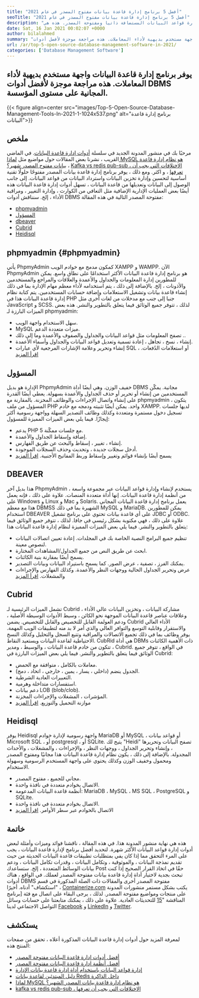 ```yaml
---
title: "أفضل 5 برنامج إدارة قاعدة بيانات مفتوح المصدر في عام 2021" 
seoTitle: "أفضل 5 برنامج إدارة قاعدة بيانات مفتوح المصدر في عام 2021" 
description: "يدور منشور المدونة هذا حول أفضل 5 برامج لإدارة قواعد البيانات المستضافة ذاتيا ومفتوحة المصدر. هذه هي phpmyadmin ، adminer ، dbeaver ، cubrid ، و heidisql." 
date: Sat, 16 Jan 2021 00:02:07 +0000
author: bilalahmed
summary: "يقدم برنامج إدارة قاعدة البيانات واجهة مستخدم بديهية لأداء المعاملات. هذه مراجعة موجزة لأفضل أدوات DBMS المجانية على مستوى المؤسسة." 
url: /ar/top-5-open-source-database-management-software-in-2021/
categories: ['Database Management Software']
---
```


## يوفر برنامج إدارة قاعدة البيانات واجهة مستخدم بديهية لأداء المعاملات. هذه مراجعة موجزة لأفضل أدوات DBMS المجانية على مستوى المؤسسة.

{{< figure align=center src="images/Top-5-Open-Source-Database-Management-Tools-In-2021-1-1024x537.png" alt="برنامج إدارة قاعدة البيانات">}}


## ملخص
مرحبًا بك في منشور المدونة الجديد في سلسلة [أدوات إدارة قاعدة البيانات][1]. في الماضي القريب ، نشرنا بعض المقالات حول مواضيع مثل [لماذا MySQL هو نظام إدارة قاعدة بيانات مفتوح المصدر شهير؟][2] ، [Kafka vs redis pub-sub ، الاختلافات التي يجب أن تعرفها][3] ، و اكثر. ومع ذلك ، يوفر برنامج إدارة قاعدة بيانات المصدر مفتوحًا حلولًا تقنية أساسية لتحسين وإدارة تخزين البيانات واسترداد البيانات من قواعد البيانات. إلى جانب الوصول إلى البيانات وتعديلها من قاعدة البيانات ، تسهل أدوات إدارة قاعدة البيانات هذه أيضًا بعض العمليات الإدارية الإضافية مثل التعافي من الكوارث ، وإدارة التغيير ، ومراقبة الأداء ، إلخ.
سنناقش أدوات DBMS مفتوحة المصدر التالية في هذه المقالة:
  * [phpmyadmin][4]
  * [المسؤول][5]
  * [dbeaver][6]
  * [Cubrid][7]
  * [Heidisql][8]

## phpmyadmin   {#phpmyadmin}
يأتي PhpmyAdmin كمكون مدمج مع خوادم الويب XAMPP و WAMPP. الآن PhpmyAdmin هو برنامج إدارة قاعدة البيانات الأكثر استخدامًا على نطاق واسع. يمكن للمطورين إدارة المعلومات والجداول والأعمدة والعلاقات والمراجع والمستخدمين والأذونات ، إلخ. بالإضافة إلى ذلك ، يتم استخدامه لأداء معظم مهام الإدارة بما في ذلك إنشاء قاعدة بيانات وتشغيل الاستعلامات وإضافة حسابات المستخدمين. يتم كتابة نظام إدارة قاعدة البيانات هذا في PHP جنبا إلى جنب مع مدخلات من لغات أخرى مثل JavaScript و SCSS. لذلك ، تتوفر جميع الوثائق فيما يتعلق بالتطوير والنشر. هذه بعض الميزات البارزة لـ phpmyadmin:
  * سهل الاستخدام واجهة الويب.
  * MySQL ميزات متعددة الدعم.
  * تصفح المعلومات مثل قواعد البيانات والجداول والصفوف والأعمدة وما إلى ذلك ..
  * إنشاء ، نسخ ، تجاهل ، إعادة تسمية وتعديل قواعد البيانات والجداول وأسماء الأعمدة.
  * إنشاء وتحرير وعلامة الإشارات المرجعية لأي عبارات SQL ، أو استعلامات الدُفعات.
[اقرأ المزيد][9]

## المسؤول
الإدارة هو بديل PhpmyAdmin خفيف الوزن. وهي أيضًا أداة DBMS مجانية. يمكّن المستخدمين من إنشاء أو تحرير أو حذف الجداول والأعمدة بسهولة. يعطي أيضًا القدرة على إنشاء واتصال الإجراءات والوظائف المخزنة. بالمقارنة مع phpmyadmin ، يتكون المسؤول من ملف PHP واحد. يمكن أيضًا تثبيته ودمجه مع خادم XAMPP. لديها جلسات تسجيل دخول مستمرة ومتعددة وكذلك وظائف التصدير السهلة وواجهة رسومية أكثر إيجازًا. فيما يلي بعض الميزات المميزة للمسؤول:
  * يدعم PHP 5 مع جلسات ممكّنة.
  * إضافة وإسقاط الجداول والأعمدة.
  * إنشاء ، تغيير ، إسقاط والبحث عن طريق الفهارس.
  * أدخل سجلات جديدة ، وتحديث وحذف السجلات الموجودة.
  * يسمح أيضًا بإنشاء قوائم وتغيير وإسقاط وربط المفاتيح الأجنبية.
[اقرأ المزيد][10]

## DBEAVER
هذا بديل آخر PhpmyAdmin ، يستخدم لإنشاء وإدارة قواعد البيانات عبر مجموعة واسعة من أنظمة إدارة قاعدة البيانات. إنها أداة متعددة المنصات. علاوة على ذلك ، فإنه يعمل على Windows و Linux و Mac و Solaris. يعمل برنامج إدارة قاعدة البيانات المجاني هذا مع معظم DBMSS الشهيرة بما في ذلك MySQL و MariaDB. يمكن للمطورين استخدام DBEAVER على أي قاعدة بيانات تحتوي على برنامج تشغيل JDBC أو ODBC. علاوة على ذلك ، فهي مكتوبة بشكل رئيسي في جافا. لذلك ، تتوفر جميع الوثائق فيما يتعلق بالتطوير والنشر. فيما يلي بعض الميزات المميزة لنظام إدارة قاعدة البيانات هذا:
  * تنظيم جميع البرامج النصية الخاصة بك في المجلدات. إعادة تعيين اتصالات البيانات لنصوص معينة.
  * ابحث عن طريق النص من جميع الجداول/المشاهدات المختارة.
  * يسمح أيضًا بمقارنة بنية الكائنات.
  * يمكنك الفرز ، تصفية ، عرض الصور. كما يسمح باستيراد البيانات وبيانات التصدير.
  * عرض وتحرير الجداول الحالية ووجهات النظر والأعمدة. وكذلك الفهارس والإجراءات والمشغلات.
[اقرأ المزيد][11]

## Cubrid
تشمل الميزات الرئيسية لـ Cubrid مشاركة البيانات ، وتخزين البيانات عالي الأداء ، وعلاقات عناصر قاعدة البيانات الموجهة نحو الكائن ، وسيط الأدوات الوسيطة الأصلية ، ودعم العولمة القابل للتخصيص والقابل للتخصيص. يضمن Cubrid الأداء العالي والاستقرار وقابلية التوسع والتوافر العالي والذي أمر لا بد منه لتطبيقات الويب المهمة. يوفر وظائف بما في ذلك تجميع الاتصالات والمراقبة وتتبع السجل والتحليل وكذلك النسخ الاحتياطية لقاعدة البيانات ويستعيد النقاط. CubRid هي أداة DBMs ذات الأهمية الكائنات ، تتكون من خادم قاعدة البيانات ، والوسيط ، ومدير Cubrid. في الواقع ، تتوفر جميع الوثائق فيما يتعلق بالتطوير والنشر. فيما يلي بعض الميزات البارزة في Cubrid:
  * معاملات بالكامل ، متوافقة مع الحمض.
  * الجدول ينضم (داخلي ، يسار ، يمين ، خارجي ، اتحاد ، دمج).
  * التعبيرات العادية الشرطية.
  * استفسارات متداخلة وهرمية.
  * دعم بيانات LOB (blob/clob).
  * المؤشرات ، المشغلات والإجراءات المخزنة.
  * موازنة التحميل والتوزيع.
[اقرأ المزيد][12]

## Heidisql
يوفر Heidisql واجهة رسومية لإدارة خوادم MariaDB أو MySQL ، أو قواعد بيانات Microsoft SQL ، أو postgresql ، أو SQLite. يتيح لك "Heidi" تصفح البيانات وتحريرها ، وإنشاء وتحرير الجداول ، ووجهات النظر ، والإجراءات ، والمشغلات ، والأحداث المجدولة. بالإضافة إلى ذلك ، يكون نظام إدارة قاعدة البيانات هذا مجانيًا ومفتوح المصدر ومحمول وخفيف الوزن وكذلك يحتوي على واجهة المستخدم الرسومية وسهولة الاستخدام.
  * مجاني للجميع ، مفتوح المصدر.
  * الاتصال بخوادم متعددة في نافذة واحدة.
  * أنظمة قاعدة البيانات المدعومة: MariaDB ، MySQL ، MS SQL ، PostgreSQL و SQLite.
  * الاتصال بخوادم متعددة في نافذة واحدة.
  * الاتصال بالخوادم عبر سطر الأوامر.
[اقرأ المزيد][13]

## خاتمة
هذه هي نهاية منشور المدونة هذا. في هذه المقالة ، ناقشنا فوائد وميزات وأمثلة لبعض أدوات إدارة قواعد البيانات الأكثر شهرة. لتحديد أفضل برنامج لإدارة قاعدة البيانات ، يجب على المرء التحقق مما إذا كان يفي بمتطلبات تطبيقات قاعدة البيانات الحديثة من حيث تقديم نمذجة البيانات ، والموثوقية ، وتكامل البيانات ، وقدرات تكامل البيانات ، ودعم بيانات الوسائط المتعددة ، إلخ. ستساعدك Post حقًا في اتخاذ القرار الصحيح إذا كنت تبحث بجدية لاختيار أداة إدارة قاعدة بيانات مفتوحة المصدر لعملك. في الواقع ، هناك أدوات DBMS مفتوحة المصدر أخرى والمقالات ذات الصلة المذكورة في قسم "استكشاف" أدناه.
أخيرًا ، [Containerize.com][14] يكتب بشكل مستمر منشورات المدونة على منتجات ومواضيع مفتوحة المصدر. لذلك ، يرجى البقاء على اتصال مع فئة [برنامج المناقشة "[15] للتحديثات العادية. علاوة على ذلك ، يمكنك متابعتنا على حسابات وسائل التواصل الاجتماعي لدينا [Facebook][16] و [LinkedIn][17] و [Twitter][18].

## يستكشف
لمعرفة المزيد حول أدوات إدارة قاعدة البيانات المذكورة أعلاه ، تحقق من صفحات المنتج هذه:
  * [أفضل أدوات إدارة قاعدة البيانات مفتوحة المصدر][1]
  * [أفضل أنظمة إدارة قاعدة البيانات مفتوحة المصدر][19]
  * [إدارة قواعد البيانات باستخدام أداة إدارة قاعدة بيانات الإدارة][20]
  * [دليل المبتدئين لقاعدة بيانات Redis داخل الذاكرة][21]
  * [لماذا MySQL هو نظام إدارة قاعدة بيانات المصدر الشهير؟][2]
  * [kafka vs redis pub-sub ، الاختلافات التي يجب أن تعرفها][3]

  
[1]: https://products.containerize.com/database-management/
[2]: https://blog.containerize.com/2021/02/18/why-mysql-is-a-popular-open-source-database-management-system/
[3]: https://blog.containerize.com/database-management-software/kafka-vs-redis-pub-sub-differences-which-you-should-know/
[4]: #phpmyadmin
[5]: #adminer
[6]: #dbeaver
[7]: #cubrid
[8]: #heidisql
[9]: https://products.containerize.com/database-management/phpmyadmin
[10]: https://products.containerize.com/database-management/adminer
[11]: https://products.containerize.com/database-management/dbeaver
[12]: https://products.containerize.com/database-management/cubrid
[13]: https://products.containerize.com/database-management/heidisql
[14]: https://www.containerize.com/
[15]: https://products.containerize.com/discussion-forum/
[16]: https://web.facebook.com/containerize
[17]: https://www.linkedin.com/company/containerize/
[18]: https://twitter.com/containerize_co
[19]: https://products.containerize.com/database-management-system
[20]: https://blog.containerize.com/2021/03/05/manage-databases-with-adminer-database-management-tool/
[21]: https://blog.containerize.com/database-management-software/a-beginners-guide-to-redis-in-memory-database/
